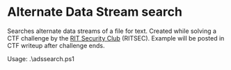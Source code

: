 # Alternate Data Stream search

Searches alternate data streams of a file for text. Created while solving a CTF challenge by the [RIT Security Club](https://www.ritsec.club/) (RITSEC). Example will be posted in CTF writeup after challenge ends.

Usage: .\adssearch.ps1
